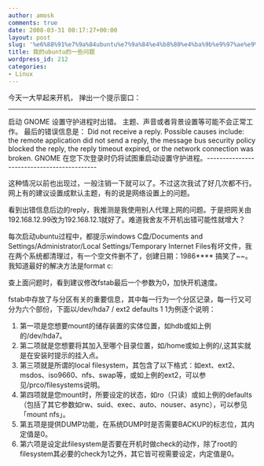 ```yaml
---
author: amosk
comments: true
date: 2008-03-31 00:17:27+00:00
layout: post
slug: '%e6%88%91%e7%9a%84ubuntu%e7%9a%84%e4%b8%80%e4%ba%9b%e9%97%ae%e9%a2%98'
title: 我的ubuntu的一些问题
wordpress_id: 212
categories:
- Linux
---
```


今天一大早起来开机， 掸出一个提示窗口：
_______________________________________________
启动 GNOME 设置守护进程时出错。
主题、声音或者背景设置等可能不会正常工作。
最后的错误信息是：
Did not receive a reply. Possible causes include: the remote application did not send a reply, the message bus security policy blocked the reply, the reply timeout expired, or the network connection was broken.
GNOME 在您下次登录时仍将试图重启动设置守护进程。-------------------------------------------

这种情况以前也出现过，一般注销一下就可以了。不过这次我试了好几次都不行。网上有的建议设置成默认主题，有的说是网络设置上的问题。

看到出错信息后边的reply，我推测是我使用别人代理上网的问题。于是把网关由192.168.12.99改为192.168.12.1就好了。难道我舍友不开机出错可能性就增大？

每次启动ubuntu过程中，都提示windows C盘/Documents and Settings/Administrator/Local Settings/Temporary Internet Files有坏文件，我在两个系统都清理过，有一个空文件删不了，创建日期：1986**** 搞笑了~~。我知道最好的解决方法是format c:

查上面问题时，看到建议修改fstab最后一个参数为0，加快开机速度。

fstab中存放了与分区有关的重要信息，其中每一行为一个分区记录，每一行又可分为六个部份，下面以/dev/hda7 / ext2 defaults 1 1为例逐个说明：
1. 第一项是您想要mount的储存装置的实体位置，如hdb或如上例的/dev/hda7。
2. 第二项就是您想要将其加入至哪个目录位置，如/home或如上例的/,这其实就是在安装时提示的挂入点。
3. 第三项就是所谓的local filesystem，其包含了以下格式：如ext、ext2、msdos、iso9660、nfs、swap等，或如上例的ext2，可以参见/prco/filesystems说明。
4. 第四项就是您mount时，所要设定的状态，如ro（只读）或如上例的defaults（包括了其它参数如rw、suid、exec、auto、nouser、async），可以参见「mount nfs」。
5. 第五项是提供DUMP功能，在系统DUMP时是否需要BACKUP的标志位，其内定值是0。
6. 第六项是设定此filesystem是否要在开机时做check的动作，除了root的filesystem其必要的check为1之外，其它皆可视需要设定，内定值是0。
